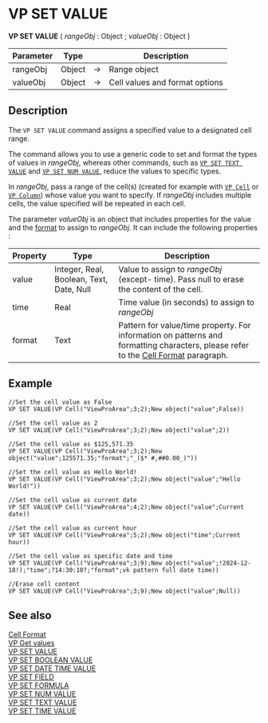 # VP SET VALUE

<!-- REF #_method_.VP SET VALUE.Syntax -->
**VP SET VALUE** ( *rangeObj* : Object ; *valueObj* : Object ) <!-- END REF -->

<!-- REF #_method_.VP SET VALUE.Params -->

|Parameter|Type||Description|
|---|---|---|---|
|rangeObj |Object|->|Range object|
|valueObj  |Object|->|Cell values and format options|<!-- END REF -->

## Description

The `VP SET VALUE` command <!-- REF #_method_.VP SET VALUE.Summary -->assigns a specified value to a designated cell range<!-- END REF -->.

The command allows you to use a generic code to set and format the types of values in *rangeObj*, whereas other commands, such as [`VP SET TEXT VALUE`](VP%20SET%20TEXT%20VALUE.md) and [`VP SET NUM VALUE`](VP%20SET%20NUM%20VALUE.md), reduce the values to specific types.

In *rangeObj*, pass a range of the cell(s) (created for example with [`VP Cell`](vp-cell) or [`VP Column`](VP%20Column.md)) whose value you want to specify. If *rangeObj* includes multiple cells, the value specified will be repeated in each cell.

The parameter *valueObj* is an object that includes properties for the value and the [format](../configuring.md#cell-format) to assign to *rangeObj*. It can include the following properties :

|Property| Type |Description|
|---|---|---|
|value| Integer, Real, Boolean, Text, Date, Null| Value to assign to *rangeObj* (except- time). Pass null to erase the content of the cell.|
|time |Real |Time value (in seconds) to assign to *rangeObj*|
|format |Text| Pattern for value/time property. For information on patterns and formatting characters, please refer to the [Cell Format](../configuring.md#cell-format) paragraph.

## Example

```4d
//Set the cell value as False
VP SET VALUE(VP Cell("ViewProArea";3;2);New object("value";False))
 
//Set the cell value as 2
VP SET VALUE(VP Cell("ViewProArea";3;2);New object("value";2))
 
//Set the cell value as $125,571.35
VP SET VALUE(VP Cell("ViewProArea";3;2);New object("value";125571.35;"format";"_($* #,##0.00_)"))
 
//Set the cell value as Hello World!
VP SET VALUE(VP Cell("ViewProArea";3;2);New object("value";"Hello World!"))
 
//Set the cell value as current date
VP SET VALUE(VP Cell("ViewProArea";4;2);New object("value";Current date))
 
//Set the cell value as current hour
VP SET VALUE(VP Cell("ViewProArea";5;2);New object("time";Current hour))
 
//Set the cell value as specific date and time
VP SET VALUE(VP Cell("ViewProArea";3;9);New object("value";!2024-12-18!);"time";?14:30:10?;"format";vk pattern full date time))
 
//Erase cell content
VP SET VALUE(VP Cell("ViewProArea";3;9);New object("value";Null))
```

## See also

[Cell Format](../configuring.md#cell-format)<br/>
[VP Get values](VP%20Get%20value.md)<br/>
[VP SET VALUE](VP%20SET%20VALUE.md)<br/>
[VP SET BOOLEAN VALUE](VP%20SET%20BOOLEAN%20VALUE.md)<br/>
[VP SET DATE TIME VALUE](VP%20SET%20DATE%20TIME%20VALUE.md)<br/>
[VP SET FIELD](VP%20SET%20FIELD.md)<br/>
[VP SET FORMULA](VP%20SET%20FORMULA.md)<br/>
[VP SET NUM VALUE](VP%20SET%20NUM%20VALUE.md)<br/>
[VP SET TEXT VALUE](VP%20SET%20TEXT%20VALUE.md)<br/>
[VP SET TIME VALUE](VP%20SET%20TIME%20VALUE.md)